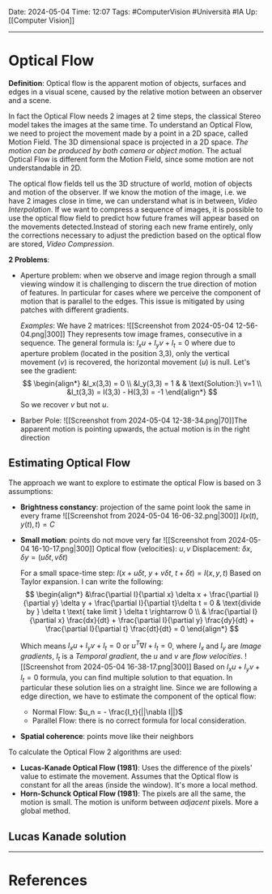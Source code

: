 Date: 2024-05-04
Time: 12:07
Tags: #ComputerVision #Università #IA
Up: [[Computer Vision]]

---
# Optical Flow

**Definition**:
Optical flow is the apparent motion of objects, surfaces and edges in a visual scene, caused by the relative motion between an observer and a scene.

In fact the Optical Flow needs 2 images at 2 time steps, the classical Stereo model takes the images at the same time. To understand an Optical Flow, we need to project the movement made by a point in a 2D space, called Motion Field. The 3D dimensional space is projected in a 2D space. *The motion can be produced by both camera or object motion*. The actual Optical Flow is different form the Motion Field, since some motion are not understandable in 2D.

The optical flow fields tell us the 3D structure of world, motion of objects and motion of the observer. If we know the motion of the image, i.e. we have 2 images close in time, we can understand what is in between, *Video Interpolation*. If we want to compress a sequence of images, it is possible to use the optical flow field to predict how future frames will appear based on the movements detected.Instead of storing each new frame entirely, only the corrections necessary to adjust the prediction based on the optical flow are stored, *Video Compression*.

**2 Problems**:
- Aperture problem: 
  when we observe and image region through a small viewing window it is challenging to discern the true direction of motion of features. In particular for cases where we perceive the component of motion that is parallel to the edges.
  This issue is mitigated by using patches with different gradients.
  
  *Examples*:
  We have 2 matrices: 
  ![[Screenshot from 2024-05-04 12-56-04.png|300]]
  They represents tow image frames, consecutive in a sequence. The general formula is:
  $I_xu+I_yv+I_t=0$ where due to aperture problem (located in the position 3,3), only the vertical movement ($v$) is recovered, the horizontal movement ($u$) is null. Let's see the gradient:
  $$
  \begin{align*}
  &I_x(3,3) = 0 \\
  &I_y(3,3) = 1 & & \text{Solution:}\ v=1 \\
  &I_t(3,3) = I(3,3) - H(3,3) = -1
  \end{align*} 
  $$
  So we recover $v$ but not $u$.
  
- Barber Pole: ![[Screenshot from 2024-05-04 12-38-34.png|70]]The apparent motion is pointing upwards, the actual motion is in the right direction

## Estimating Optical Flow
The approach we want to explore to estimate the optical Flow is based on 3 assumptions:
- **Brightness constancy**: projection of the same point look the same in every frame
  ![[Screenshot from 2024-05-04 16-06-32.png|300]] 
  $I(x(t), y(t), t) = C$

- **Small motion**: points do not move very far
  ![[Screenshot from 2024-05-04 16-10-17.png|300]] 
  Optical flow (velocities): $u,v$
  Displacement: $\delta x, \delta y = (u\delta t, v\delta t)$
  
  For a small space-time step: $I(x + u\delta t,\ y + v \delta t,\ t + \delta t) = I (x, y, t)$ Based on Taylor expansion. I can write the following:
  $$
  \begin{align*}
  &\frac{\partial I}{\partial x} \delta x + \frac{\partial I}{\partial y} \delta y + \frac{\partial I}{\partial t}\delta t = 0 & \text{divide by } \delta t \text{ take limit } \delta t \rightarrow 0 \\
  & \frac{\partial I}{\partial x} \frac{dx}{dt} + \frac{\partial I}{\partial y} \frac{dy}{dt} + \frac{\partial I}{\partial t} \frac{dt}{dt} = 0
  \end{align*}
  $$
  
  Which means $I_x u + I_y v + I_t = 0$ or $u^T \nabla I  + I_t = 0$, where $I_x$ and $I_y$ are *Image gradients*, $I_t$ is a *Temporal gradient*, the $u$ and $v$ are *flow velocities*. 
  ![[Screenshot from 2024-05-04 16-38-17.png|300]]
  Based on $I_x u + I_y v + I_t = 0$ formula, you can find multiple solution to that equation. In particular these solution lies on a straight line. Since we are following a edge direction, we have to estimate the component of the optical flow:
  - Normal Flow: $u_n = - \frac{I_t}{||\nabla I||}$
  - Parallel Flow: there is no correct formula for local consideration.
  
- **Spatial coherence**: points move like their neighbors

To calculate the Optical Flow 2 algorithms are used:
- **Lucas-Kanade Optical Flow (1981)**: Uses the difference of the pixels' value to estimate the movement. Assumes that the Optical flow is constant for all the areas (inside the window). It's more a local method.
- **Horn-Schunck Optical Flow (1981)**: The pixels are all the same, the motion is small. The motion is uniform between *adjacent* pixels. More a global method. 

## Lucas Kanade solution




---
# References
